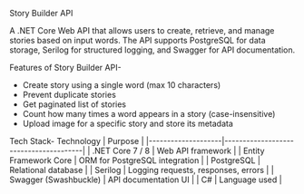 Story Builder API

A .NET Core Web API that allows users to create, retrieve, and manage stories based on input words.
The API supports PostgreSQL for data storage, Serilog for structured logging, and Swagger for API documentation.

Features of Story Builder API-
- Create story using a single word (max 10 characters)
- Prevent duplicate stories
- Get paginated list of stories
- Count how many times a word appears in a story (case-insensitive)
- Upload image for a specific story and store its metadata

Tech Stack-
 Technology        | Purpose                              |
|--------------------|---------------------------------------|
| .NET Core 7 / 8     | Web API framework                     |
| Entity Framework Core | ORM for PostgreSQL integration       |
| PostgreSQL         | Relational database                   |
| Serilog            | Logging requests, responses, errors   |
| Swagger (Swashbuckle) | API documentation UI                |
| C#                 | Language used                         |

